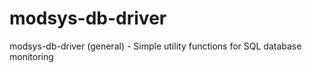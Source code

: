 # modsys-db-driver
modsys-db-driver (general) - Simple utility functions for SQL database monitoring
